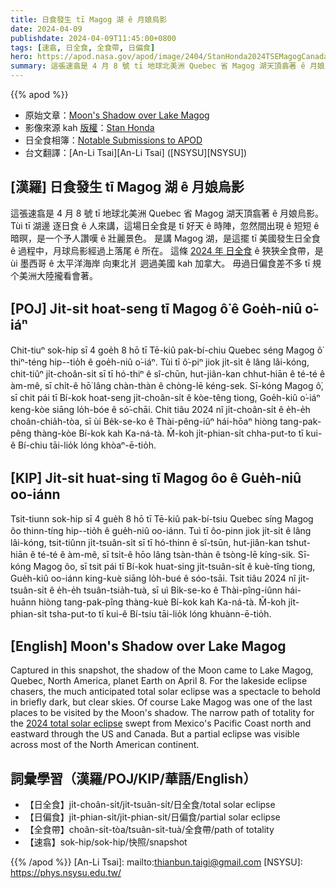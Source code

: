 ```yaml
---
title: 日食發生 tī Magog 湖 ê 月娘烏影
date: 2024-04-09
publishdate: 2024-04-09T11:45:00+0800
tags: [速翕, 日全食, 全食帶, 日偏食]
hero: https://apod.nasa.gov/apod/image/2404/StanHonda2024TSEMagogCanada1200.jpg
summary: 這張速翕是 4 月 8 號 tī 地球北美洲 Quebec 省 Magog 湖天頂翕著 ê 月娘烏影。
---
```


{{% apod %}}

- 原始文章：[Moon's Shadow over Lake Magog](https://apod.nasa.gov/apod/ap240409.html)
- 影像來源 kah [版權][copyright]：[Stan Honda](http://www.stanhonda.com/)
- 日全食相簿：[Notable Submissions to APOD](https://www.facebook.com/media/set/?set=a.410844681644115&type=3)
- 台文翻譯：[An-Li Tsai][An-Li Tsai] ([NSYSU][NSYSU])

## [漢羅] 日食發生 tī Magog 湖 ê 月娘烏影
這張速翕是 4 月 8 號 tī 地球北美洲 Quebec 省 Magog 湖天頂翕著 ê 月娘烏影。
Tùi tī 湖邊 逐日食 ê 人來講，這場日全食是 tī 好天 ê 時陣，忽然間出現 ê 短短 ê 暗暝，是一个予人讚嘆 ê 壯麗景色。
是講 Magog 湖，是這擺 tī 美國發生日全食 ê 過程中，月球烏影經過上落尾 ê 所在。
這條 [2024 年 日全食][2024 total solar eclipse] ê 狹狹全食帶，是 ùi 墨西哥 ê 太平洋海岸 向東北爿 迵過美國 kah 加拿大。
毋過日偏食差不多 tī 規个美洲大陸攏看會著。

## [POJ] Ji̍t-si̍t hoat-seng tī Magog ô͘ ê Goe̍h-niû o͘-iáⁿ
Chit-tiuⁿ sok-hip sī 4 goe̍h 8 hō tī Tē-kiû pak-bí-chiu Quebec séng Magog ô͘ thiⁿ-téng hip--tio̍h ê goe̍h-niû o͘-iáⁿ.
Tùi tī ô͘-piⁿ jiok ji̍t-si̍t ê lâng lâi-kóng, chit-tiûⁿ ji̍t-choân-si̍t sī tī hó-thiⁿ ê sî-chūn, hut-jiân-kan chhut-hiān ê té-té ê àm-mê, sī chi̍t-ê hō͘ lâng chàn-thàn ê chòng-lē kéng-sek.
Sī-kóng Magog ô͘, sī chit pái tī Bí-kok hoat-seng ji̍t-choân-si̍t ê kòe-têng tiong, Goe̍h-kiû o͘-iáⁿ keng-kòe siāng lo̍h-bóe ê só͘-chāi.
Chit tiâu 2024 nî ji̍t-choân-si̍t ê e̍h-e̍h choân-chia̍h-tòa, sī ùi Be̍k-se-ko ê Thài-pêng-iûⁿ hái-hōaⁿ hiòng tang-pak-pêng thàng-kòe Bí-kok kah Ka-ná-tà.
M̄-koh ji̍t-phian-si̍t chha-put-to tī kui-ê Bí-chiu tāi-lio̍k lóng khòaⁿ-ē-tio̍h.

## [KIP] Ji̍t-si̍t huat-sing tī Magog ôo ê Gue̍h-niû oo-iánn
Tsit-tiunn sok-hip sī 4 gue̍h 8 hō tī Tē-kiû pak-bí-tsiu Quebec síng Magog ôo thinn-tíng hip--tio̍h ê gue̍h-niû oo-iánn.
Tuì tī ôo-pinn jiok ji̍t-si̍t ê lâng lâi-kóng, tsit-tiûnn ji̍t-tsuân-si̍t sī tī hó-thinn ê sî-tsūn, hut-jiân-kan tshut-hiān ê té-té ê àm-mê, sī tsi̍t-ê hōo lâng tsàn-thàn ê tsòng-lē kíng-sik.
Sī-kóng Magog ôo, sī tsit pái tī Bí-kok huat-sing ji̍t-tsuân-si̍t ê kuè-tîng tiong, Gue̍h-kiû oo-iánn king-kuè siāng lo̍h-bué ê sóo-tsāi.
Tsit tiâu 2024 nî ji̍t-tsuân-si̍t ê e̍h-e̍h tsuân-tsia̍h-tuà, sī uì Bi̍k-se-ko ê Thài-pîng-iûnn hái-huānn hiòng tang-pak-pîng thàng-kuè Bí-kok kah Ka-ná-tà.
M̄-koh ji̍t-phian-si̍t tsha-put-to tī kui-ê Bí-tsiu tāi-lio̍k lóng khuànn-ē-tio̍h.

## [English] Moon's Shadow over Lake Magog
Captured in this snapshot, the shadow of the Moon came to Lake Magog, Quebec, North America, planet Earth on April 8.
For the lakeside eclipse chasers, the much anticipated total solar eclipse was a spectacle to behold in briefly dark, but clear skies.
Of course Lake Magog was one of the last places to be visited by the Moon's shadow.
The narrow path of totality for the [2024 total solar eclipse][2024 total solar eclipse] swept from Mexico's Pacific Coast north and eastward through the US and Canada.
But a partial eclipse was visible across most of the North American continent.

## 詞彙學習（漢羅/POJ/KIP/華語/English）
- 【日全食】ji̍t-choân-si̍t/ji̍t-tsuân-si̍t/日全食/total solar eclipse
- 【日偏食】ji̍t-phian-si̍t/ji̍t-phian-si̍t/日偏食/partial solar eclipse
- 【全食帶】choân-si̍t-tòa/tsuân-si̍t-tuà/全食帶/path of totality
- 【速翕】sok-hip/sok-hip/快照/snapshot

{{% /apod %}}
[An-Li Tsai]: mailto:thianbun.taigi@gmail.com
[NSYSU]: https://phys.nsysu.edu.tw/

[copyright]: https://apod.nasa.gov/apod/fap/lib/about_apod.html#srapply
[License]: https://creativecommons.org/licenses/by/3.0/

[2024 total solar eclipse]:https://science.nasa.gov/eclipses/future-eclipses/eclipse-2024/
